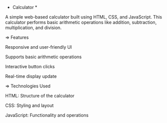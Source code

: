  * Calculator *

A simple web-based calculator built using HTML, CSS, and JavaScript. This calculator performs basic arithmetic operations like addition, subtraction, multiplication, and division.

=> Features

Responsive and user-friendly UI

Supports basic arithmetic operations

Interactive button clicks

Real-time display update

=> Technologies Used

HTML: Structure of the calculator

CSS: Styling and layout 

JavaScript: Functionality and operations
